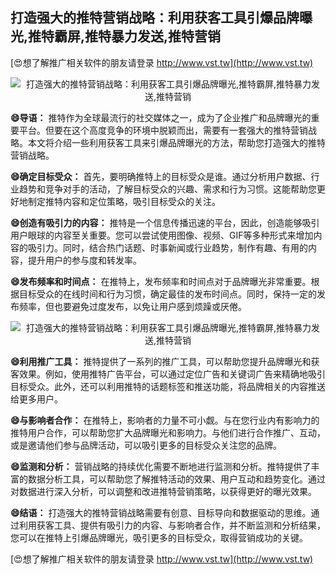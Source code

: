 ## **打造强大的推特营销战略：利用获客工具引爆品牌曝光,推特霸屏,推特暴力发送,推特营销**

[😍想了解推广相关软件的朋友请登录 http://www.vst.tw](http://www.vst.tw)

 <center><img src="https://vst.tw/MP4/tuiguang/png/0.png" alt="打造强大的推特营销战略：利用获客工具引爆品牌曝光,推特霸屏,推特暴力发送,推特营销"></center>

**😄导语：**
推特作为全球最流行的社交媒体之一，成为了企业推广和品牌曝光的重要平台。但要在这个高度竞争的环境中脱颖而出，需要有一套强大的推特营销战略。本文将介绍一些利用获客工具来引爆品牌曝光的方法，帮助您打造强大的推特营销战略。

**😄确定目标受众：**
首先，要明确推特上的目标受众是谁。通过分析用户数据、行业趋势和竞争对手的活动，了解目标受众的兴趣、需求和行为习惯。这能帮助您更好地制定推特内容和定位策略，吸引目标受众的关注。

**😄创造有吸引力的内容：**
推特是一个信息传播迅速的平台，因此，创造能够吸引用户眼球的内容至关重要。您可以尝试使用图像、视频、GIF等多种形式来增加内容的吸引力。同时，结合热门话题、时事新闻或行业趋势，制作有趣、有用的内容，提升用户的参与度和转发率。

**😄发布频率和时间点：**
在推特上，发布频率和时间点对于品牌曝光非常重要。根据目标受众的在线时间和行为习惯，确定最佳的发布时间点。同时，保持一定的发布频率，但也要避免过度发布，以免让用户感到烦躁或厌倦。

 <center><img src="https://vst.tw/MP4/tuiguang/png/3.png" alt="打造强大的推特营销战略：利用获客工具引爆品牌曝光,推特霸屏,推特暴力发送,推特营销"></center>

**😄利用推广工具：**
推特提供了一系列的推广工具，可以帮助您提升品牌曝光和获客效果。例如，使用推特广告平台，可以通过定位广告和关键词广告来精确地吸引目标受众。此外，还可以利用推特的话题标签和推送功能，将品牌相关的内容推送给更多用户。

**😄与影响者合作：**
在推特上，影响者的力量不可小觑。与在您行业内有影响力的推特用户合作，可以帮助您扩大品牌曝光和影响力。与他们进行合作推广、互动，或是邀请他们参与品牌活动，可以吸引更多的目标受众关注您的品牌。

**😄监测和分析：**
营销战略的持续优化需要不断地进行监测和分析。推特提供了丰富的数据分析工具，可以帮助您了解推特活动的效果、用户互动和趋势变化。通过对数据进行深入分析，可以调整和改进推特营销策略，以获得更好的曝光效果。

**😄结语：**
打造强大的推特营销战略需要有创意、目标导向和数据驱动的思维。通过利用获客工具、提供有吸引力的内容、与影响者合作，并不断监测和分析结果，您可以在推特上引爆品牌曝光，吸引更多的目标受众，取得营销成功的关键。

[😍想了解推广相关软件的朋友请登录 http://www.vst.tw](http://www.vst.tw)



